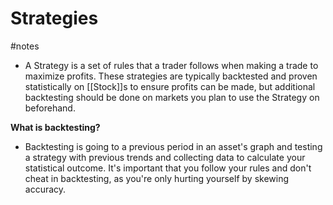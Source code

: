# Strategies
#notes 
- A Strategy is a set of rules that a trader follows when making a trade to maximize profits. These strategies are typically backtested and proven statistically on [[Stock]]s to ensure profits can be made, but additional backtesting should be done on markets you plan to use the Strategy on beforehand. 

**What is backtesting?**
- Backtesting is going to a previous period in an asset's graph and testing a strategy with previous trends and collecting data to calculate your statistical outcome. It's important that you follow your rules and don't cheat in backtesting, as you're only hurting yourself by skewing accuracy.